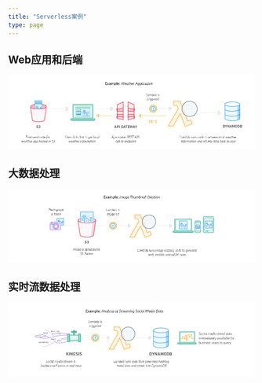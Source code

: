 ```yaml
---
title: "Serverless案例"
type: page
---
```



## Web应用和后端

![](/images/14872488361426.png)

## 大数据处理

![](/images/14872488528786.png)

## 实时流数据处理

![](/images/14872488779810.png)
